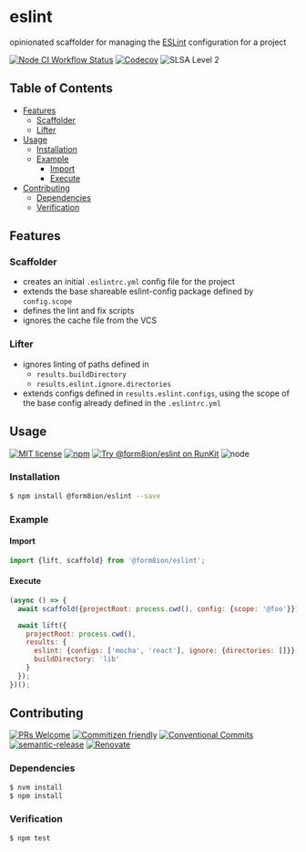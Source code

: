 # eslint

opinionated scaffolder for managing the [ESLint](https://eslint.org)
configuration for a project

<!--status-badges start -->

[![Node CI Workflow Status][github-actions-ci-badge]][github-actions-ci-link]
[![Codecov][coverage-badge]][coverage-link]
![SLSA Level 2][slsa-badge]

<!--status-badges end -->

## Table of Contents

* [Features](#features)
  * [Scaffolder](#scaffolder)
  * [Lifter](#lifter)
* [Usage](#usage)
  * [Installation](#installation)
  * [Example](#example)
    * [Import](#import)
    * [Execute](#execute)
* [Contributing](#contributing)
  * [Dependencies](#dependencies)
  * [Verification](#verification)

## Features

### Scaffolder

* creates an initial `.eslintrc.yml` config file for the project
* extends the base shareable eslint-config package defined by `config.scope`
* defines the lint and fix scripts
* ignores the cache file from the VCS

### Lifter

* ignores linting of paths defined in
  * `results.buildDirectory`
  * `results.eslint.ignore.directories`
* extends configs defined in `results.eslint.configs`, using the scope of the
  base config already defined in the `.eslintrc.yml`

## Usage

<!--consumer-badges start -->

[![MIT license][license-badge]][license-link]
[![npm][npm-badge]][npm-link]
[![Try @form8ion/eslint on RunKit][runkit-badge]][runkit-link]
![node][node-badge]

<!--consumer-badges end -->

### Installation

```sh
$ npm install @form8ion/eslint --save
```

### Example

#### Import

```javascript
import {lift, scaffold} from '@form8ion/eslint';
```

#### Execute

```javascript
(async () => {
  await scaffold({projectRoot: process.cwd(), config: {scope: '@foo'}});

  await lift({
    projectRoot: process.cwd(),
    results: {
      eslint: {configs: ['mocha', 'react'], ignore: {directories: []}},
      buildDirectory: 'lib'
    }
  });
})();
```

## Contributing

<!--contribution-badges start -->

[![PRs Welcome][PRs-badge]][PRs-link]
[![Commitizen friendly][commitizen-badge]][commitizen-link]
[![Conventional Commits][commit-convention-badge]][commit-convention-link]
[![semantic-release][semantic-release-badge]][semantic-release-link]
[![Renovate][renovate-badge]][renovate-link]

<!--contribution-badges end -->

### Dependencies

```sh
$ nvm install
$ npm install
```

### Verification

```sh
$ npm test
```

[PRs-link]: http://makeapullrequest.com

[PRs-badge]: https://img.shields.io/badge/PRs-welcome-brightgreen.svg

[commitizen-link]: http://commitizen.github.io/cz-cli/

[commitizen-badge]: https://img.shields.io/badge/commitizen-friendly-brightgreen.svg

[commit-convention-link]: https://conventionalcommits.org

[commit-convention-badge]: https://img.shields.io/badge/Conventional%20Commits-1.0.0-yellow.svg

[semantic-release-link]: https://github.com/semantic-release/semantic-release

[semantic-release-badge]: https://img.shields.io/badge/semantic--release-angular-e10079?logo=semantic-release

[renovate-link]: https://renovatebot.com

[renovate-badge]: https://img.shields.io/badge/renovate-enabled-brightgreen.svg?logo=renovatebot

[github-actions-ci-link]: https://github.com/form8ion/eslint/actions?query=workflow%3A%22Node.js+CI%22+branch%3Amaster

[github-actions-ci-badge]: https://img.shields.io/github/actions/workflow/status/form8ion/eslint/node-ci.yml.svg?branch=master&logo=github

[license-link]: LICENSE

[license-badge]: https://img.shields.io/github/license/form8ion/eslint.svg?logo=opensourceinitiative

[npm-link]: https://www.npmjs.com/package/@form8ion/eslint

[npm-badge]: https://img.shields.io/npm/v/@form8ion/eslint?logo=npm

[runkit-link]: https://npm.runkit.com/@form8ion/eslint

[runkit-badge]: https://badge.runkitcdn.com/@form8ion/eslint.svg

[node-badge]: https://img.shields.io/node/v/@form8ion/eslint?logo=node.js

[coverage-link]: https://codecov.io/github/form8ion/eslint

[coverage-badge]: https://img.shields.io/codecov/c/github/form8ion/eslint?logo=codecov

[slsa-badge]: https://slsa.dev/images/gh-badge-level2.svg
